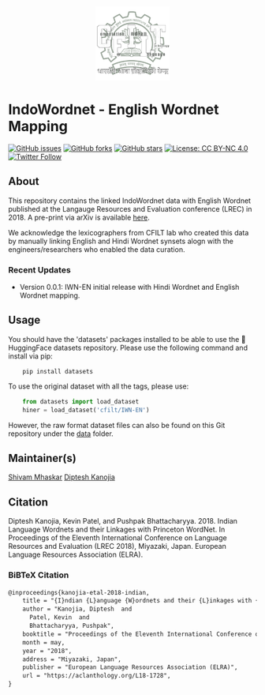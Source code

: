 <p align="center"><img src="cfilt-dark-vec.png" alt="Computation for Indian Language Technology Logo" width="150" height="150"/></p>

# IndoWordnet - English Wordnet Mapping

[![GitHub issues](https://img.shields.io/github/issues/shivamm7/Indo-Wordnet-English-Hindi-Mapping?style=flat-square)](https://github.com/shivamm7/Indo-Wordnet-English-Hindi-Mapping/issues)
[![GitHub forks](https://img.shields.io/github/forks/shivamm7/Indo-Wordnet-English-Hindi-Mapping?style=flat-square)](https://github.com/shivamm7/Indo-Wordnet-English-Hindi-Mapping/network)
[![GitHub stars](https://img.shields.io/github/stars/shivamm7/Indo-Wordnet-English-Hindi-Mapping)](https://github.com/shivamm7/Indo-Wordnet-English-Hindi-Mapping/stargazers)
[![License: CC BY-NC 4.0](https://img.shields.io/badge/License-CC%20BY--NC%204.0-orange.svg)](https://creativecommons.org/licenses/by-nc/4.0/) 
[![Twitter Follow](https://img.shields.io/twitter/follow/cfiltnlp?color=1DA1F2&logo=twitter&style=flat-square)](https://twitter.com/cfiltnlp)


## About

This repository contains the linked IndoWordnet data with English Wordnet published at the Langauge Resources and Evaluation conference (LREC) in 2018. A pre-print via arXiv is available [here](https://arxiv.org/abs/2201.02977).

We acknowledge the lexicographers from CFILT lab who created this data by manually linking English and Hindi Wordnet synsets alogn with the engineers/researchers who enabled the data curation. 

### Recent Updates
* Version 0.0.1: IWN-EN initial release with Hindi Wordnet and English Wordnet mapping.

## Usage

You should have the 'datasets' packages installed to be able to use the :rocket: HuggingFace datasets repository. Please use the following command and install via pip:

```code
    pip install datasets
```

To use the original dataset with all the tags, please use:<br/>

```python
    from datasets import load_dataset
    hiner = load_dataset('cfilt/IWN-EN')
```
However, the raw format dataset files can also be found on this Git repository under the [data](data/english-hindi-linked.tsv) folder.

## Maintainer(s)

[Shivam Mhaskar](https://twitter.com/shivamm7)
[Diptesh Kanojia](https://dipteshkanojia.github.io)<br/>

## Citation

Diptesh Kanojia, Kevin Patel, and Pushpak Bhattacharyya. 2018. Indian Language Wordnets and their Linkages with Princeton WordNet. In Proceedings of the Eleventh International Conference on Language Resources and Evaluation (LREC 2018), Miyazaki, Japan. European Language Resources Association (ELRA).

### BiBTeX Citation
```latex
@inproceedings{kanojia-etal-2018-indian,
    title = "{I}ndian {L}anguage {W}ordnets and their {L}inkages with {P}rinceton {W}ord{N}et",
    author = "Kanojia, Diptesh  and
      Patel, Kevin  and
      Bhattacharyya, Pushpak",
    booktitle = "Proceedings of the Eleventh International Conference on Language Resources and Evaluation ({LREC} 2018)",
    month = may,
    year = "2018",
    address = "Miyazaki, Japan",
    publisher = "European Language Resources Association (ELRA)",
    url = "https://aclanthology.org/L18-1728",
}
```

